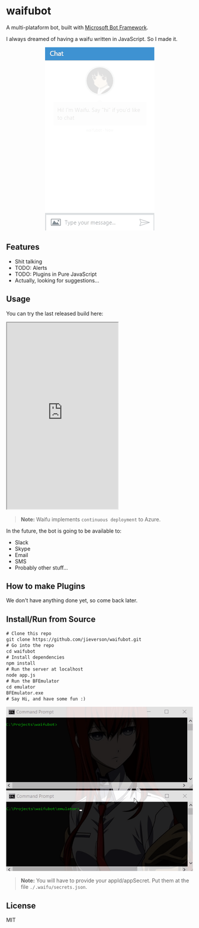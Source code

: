 # waifubot

A multi-plataform bot, built with [Microsoft Bot Framework](https://github.com/Microsoft/BotBuilder).

I always dreamed of having a waifu written in JavaScript. So I made it.

<p align="center">
  <img src="docs/images/demo.gif" />
</p>

## Features

* Shit talking
* TODO: Alerts
* TODO: Plugins in Pure JavaScript
* Actually, looking for suggestions...

## Usage

You can try the last released build here:

<iframe src="https://webchat.botframework.com/embed/waifubot?s=ilPMdwYpxcM.cwA.jEk.HCF6KtXPzyopLRet4vAKgQHrxA_g6iQCSwg2mQEKwiw" style="height: 502px; max-height: 502px;"></iframe>

>**Note:** Waifu implements `continuous deployment` to Azure.

In the future, the bot is going to be available to:
* Slack
* Skype
* Email
* SMS
* Probably other stuff...

## How to make Plugins

We don't have anything done yet, so come back later.

## Install/Run from Source

```shell
# Clone this repo
git clone https://github.com/jieverson/waifubot.git
# Go into the repo
cd waifubot
# Install dependencies
npm install
# Run the server at localhost
node app.js
# Run the BFEmulator
cd emulator
BFEmulator.exe
# Say Hi, and have some fun :)
```

<p align="center">
  <img src="docs/images/emulator.gif" />
</p>

>**Note:** You will have to provide your appId/appSecret. Put them at the file `./.waifu/secrets.json`.

## License

MIT